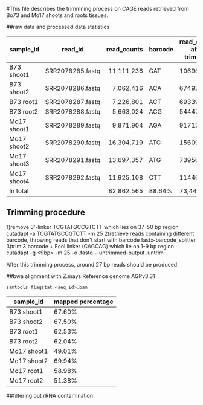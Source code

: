 #This file describes the trimmning process on CAGE reads retrieved from Bo73 and Mo17 shoots and roots tissues.

##raw data and processed data statistics

|sample_id   | read_id 			 | read_counts | barcode |read_counts after trimming|read_counts after cut|
|------------|:----------------:|------------:|---------|-----------|---------|
|B73 shoot1 |SRR2078285.fastq  |	11,111,236 |GAT|10696868|10180236|
|B73 shoot2 |SRR2078286.fastq  |	7,062,416 |ACA|6749262|5566704|
|B73 root1	 |SRR2078287.fastq |	7,226,801|ACT|6933951|5988163|
|B73 root2	 |SRR2078288.fastq|	5,663,024|ACG|5444756|4645246|
|Mo17 shoot1  |SRR2078289.fastq|	9,871,904|AGA|9171255|7316461|
|Mo17 shoot2|SRR2078290.fastq|	16,304,719|ATC|15609514|11927809|
|Mo17 shoot3|SRR2078291.fastq|	13,697,357|ATG|7395652|6099676|
|Mo17 shoot4|SRR2078292.fastq|	11,925,108|CTT|11446751|9733753|
|In total||82,862,565|88.64%|73,448,009|61458048|

## Trimming procedure
1)remove 3'-linker TCGTATGCCGTCTT which lies on 37-50 bp region
cutadapt -a TCGTATGCCGTCTT -m 25
2)retrieve reads containing different barcode, throwing reads that don't start with barcode
fastx-barcode_splitter
3)trim 3'barcode + Ecol linker (CAGCAG) which lie on 1-9 bp region
cutadapt -g <9bp>  -m 25 -o .fastq --untrimmed-output .untrim

After this trimming process, around 27 bp reads should be produced. 

##bwa alignment with Z.mays Reference genome  AGPv3.31
```
samtools flagstat <seq_id>.bam
```
|sample_id|mapped percentage|
|-----------|----------|
|B73 shoot1 |67.60%	    |
|B73 shoot2 |67.50%    |
|B73 root1  |62.53%    |
|B73 root2  |62.04%    |
|Mo17 shoot1|49.01%    |
|Mo17 shoot2|69.94%    | 
|Mo17 root1 |58.98%    |
|Mo17 root2 |51.38%    |

##filtering out rRNA contamination



